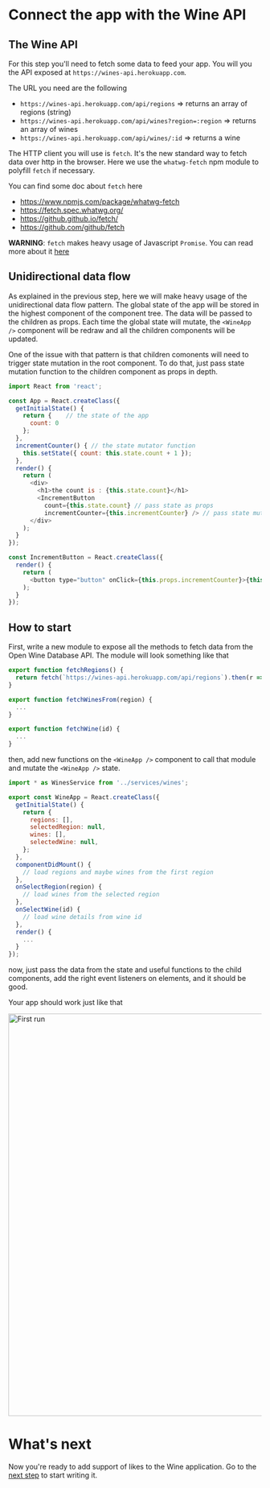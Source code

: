 # Connect the app with the Wine API

## The Wine API

For this step you'll need to fetch some data to feed your app. You will you the API exposed at `https://wines-api.herokuapp.com`.

The URL you need are the following

* `https://wines-api.herokuapp.com/api/regions` => returns an array of regions (string)
* `https://wines-api.herokuapp.com/api/wines?region=:region` => returns an array of wines
* `https://wines-api.herokuapp.com/api/wines/:id` => returns a wine

The HTTP client you will use is `fetch`. It's the new standard way to fetch data over http in the browser. Here we use the `whatwg-fetch` npm module to polyfill `fetch` if necessary.

You can find some doc about `fetch` here

* https://www.npmjs.com/package/whatwg-fetch
* https://fetch.spec.whatwg.org/
* https://github.github.io/fetch/
* https://github.com/github/fetch

**WARNING**: `fetch` makes heavy usage of Javascript `Promise`. You can read more about it [here](https://developer.mozilla.org/en-US/docs/Web/JavaScript/Reference/Global_Objects/Promise)

## Unidirectional data flow

As explained in the previous step, here we will make heavy usage of the unidirectional data flow pattern. The global state of the app will be stored in the highest component of the component tree. The data will be passed to the children as props. Each time the global state will mutate, the `<WineApp />` component will be redraw and all the children components will be updated.

One of the issue with that pattern is that children comonents will need to trigger state mutation in the root component. To do that, just pass state mutation function to the children component as props in depth.

```javascript
import React from 'react';

const App = React.createClass({
  getInitialState() {
    return {    // the state of the app
      count: 0
    };
  },
  incrementCounter() { // the state mutator function
    this.setState({ count: this.state.count + 1 });
  },
  render() {
    return (
      <div>
        <h1>the count is : {this.state.count}</h1>
        <IncrementButton
          count={this.state.count} // pass state as props
          incrementCounter={this.incrementCounter} /> // pass state mutator as props
      </div>
    );
  }
});

const IncrementButton = React.createClass({
  render() {
    return (
      <button type="button" onClick={this.props.incrementCounter}>{this.props.count} +1</button>
    );
  }
});
```

## How to start

First, write a new module to expose all the methods to fetch data from the Open Wine Database API. The module will look something like that

```javascript
export function fetchRegions() {
  return fetch(`https://wines-api.herokuapp.com/api/regions`).then(r => r.json());
}

export function fetchWinesFrom(region) {
  ...
}

export function fetchWine(id) {
  ...
}
```

then, add new functions on the `<WineApp />` component to call that module and mutate the `<WineApp />` state.

```javascript
import * as WinesService from '../services/wines';

export const WineApp = React.createClass({
  getInitialState() {
    return {
      regions: [],
      selectedRegion: null,
      wines: [],
      selectedWine: null,
    };
  },
  componentDidMount() {
    // load regions and maybe wines from the first region
  },
  onSelectRegion(region) {
    // load wines from the selected region
  },
  onSelectWine(id) {
    // load wine details from wine id
  },
  render() {
    ...
  }
});
```

now, just pass the data from the state and useful functions to the child components, add the right event listeners on elements, and it should be good.

Your app should work just like that

<img src='https://github.com/react-bootcamp/react-101/raw/master/instructions/img/appworking.gif' width='800' alt='First run'>

# What's next

Now you're ready to add support of likes to the Wine application. Go to the [next step](./4-handle-likes.md) to start writing it.
